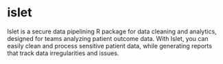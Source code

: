 # islet
Islet is a secure data pipelining R package for data cleaning and analytics, designed for teams analyzing patient outcome data. With Islet, you can easily clean and process sensitive patient data, while generating reports that track data irregularities and issues.
